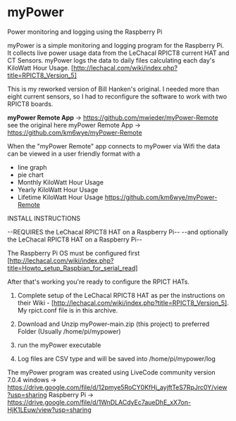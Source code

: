 # myPower
Power monitoring and logging using the Raspberry Pi

myPower is a simple monitoring and logging program for the Raspberry Pi. It collects live power usage data from the LeChacal RPICT8 current HAT and CT Sensors. myPower logs the data to daily files calculating each day's KiloWatt Hour Usage. [http://lechacal.com/wiki/index.php?title=RPICT8_Version_5]

This is my reworked version of Bill Hanken's original. I needed more than eight current sensors, so I had to reconfigure the software to work with two RPICT8 boards.


**myPower Remote App** -> https://github.com/mwieder/myPower-Remote
see the original here
myPower Remote App -> https://github.com/km6wye/myPower-Remote

When the "myPower Remote" app connects to myPower via Wifi the data can be viewed in a user friendly format with a 

* line graph
* pie chart
* Monthly KiloWatt Hour Usage
* Yearly KiloWatt Hour Usage 
* Lifetime KiloWatt Hour Usage
https://github.com/km6wye/myPower-Remote


INSTALL INSTRUCTIONS

--REQUIRES the LeChacal RPICT8 HAT on a Raspberry Pi--
--and optionally the LeChacal RPICT8 HAT on a Raspberry Pi--

The Raspberry Pi OS must be configured first [http://lechacal.com/wiki/index.php?title=Howto_setup_Raspbian_for_serial_read]

After that's working you're ready to configure the RPICT HATs.

1. Complete setup of the LeChacal RPICT8 HAT as per the instructions on their Wiki -  [http://lechacal.com/wiki/index.php?title=RPICT8_Version_5]. My rpict.conf file is in this archive.

2. Download and Unzip myPower-main.zip (this project) to preferred Folder (Usually /home/pi/mypower)

3. run the myPower executable

4. Log files are CSV type and will be saved into /home/pi/mypower/log


The myPower program was created using LiveCode community version 7.0.4 windows -> https://drive.google.com/file/d/12pmye5RoCY0KfHj_ayjftTeS7RpJrc0Y/view?usp=sharing
Raspberry Pi -> https://drive.google.com/file/d/1WnDLACdyEc7aueDhE_xX7on-HjK1LEuw/view?usp=sharing

